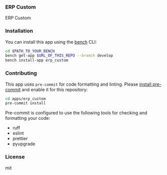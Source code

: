### ERP Custom

ERP Custom

### Installation

You can install this app using the [bench](https://github.com/frappe/bench) CLI:

```bash
cd $PATH_TO_YOUR_BENCH
bench get-app $URL_OF_THIS_REPO --branch develop
bench install-app erp_custom
```

### Contributing

This app uses `pre-commit` for code formatting and linting. Please [install pre-commit](https://pre-commit.com/#installation) and enable it for this repository:

```bash
cd apps/erp_custom
pre-commit install
```

Pre-commit is configured to use the following tools for checking and formatting your code:

- ruff
- eslint
- prettier
- pyupgrade

### License

mit
